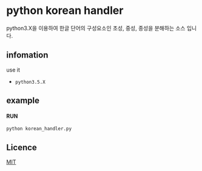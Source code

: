 # python korean handler

python3.X을 이용하여 한글 단어의 구성요소인 초성, 중성, 종성을 분해하는 소스 입니다.

## infomation

use it

* `python3.5.X`

## example

#### RUN

```console
python korean_handler.py
```

## Licence

[MIT](http://opensource.org/licenses/MIT)